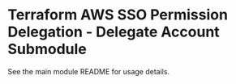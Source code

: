 # Terraform AWS SSO Permission Delegation - Delegate Account Submodule

See the main module README for usage details.